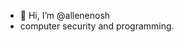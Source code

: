 - 👋 Hi, I’m @allenenosh
- computer security and programming. 
  
<!---
allenenosh/allenenosh is a ✨ special ✨ repository because its `README.md` (this file) appears on your GitHub profile.
You can click the Preview link to take a look at your changes.
--->
